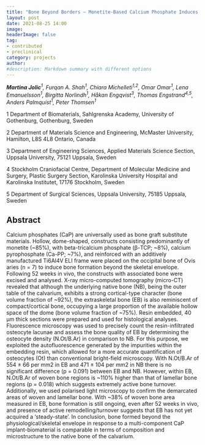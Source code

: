```yaml
---
title: "Bone Beyond Borders – Monetite-Based Calcium Phosphate Induces Bone Formation Outside The Skeletal Envelope In An Ovis Aries Occipital Bone Model"
layout: post
date: 2021-08-25 14:00
image: 
headerImage: false
tag:
- contributed
- preclinical
category: projects
author:
#description: Markdown summary with different options
---
```


_**Martina Jolic**<sup>1</sup>, Furqan A. Shah<sup>1</sup>, Chiara Michelleti<sup>1,2</sup>, Omar Omar<sup>1</sup>, Lena Emanuelsson<sup>1</sup>, Birgitta Norlindh<sup>1</sup>, Håkan Engqvist<sup>3</sup>, Thomas Engstrand<sup>4,5</sup>, Anders Palmquist<sup>1</sup>, Peter Thomsen<sup>1</sup>_

1 Department of Biomaterials, Sahlgrenska Academy, University of Gothenburg, Gothenburg, Sweden

2 Department of Materials Science and Engineering, McMaster University, Hamilton, L8S 4L8 Ontario, Canada

3 Department of Engineering Sciences, Applied Materials Science Section, Uppsala University, 75121 Uppsala, Sweden

4 Stockholm Craniofacial Centre, Department of Molecular Medicine and Surgery, Plastic Surgery Section, Karolinska University Hospital and Karolinska Institutet, 17176 Stockholm, Sweden

5 Department of Surgical Sciences, Uppsala University, 75185 Uppsala, Sweden

## Abstract

Calcium phosphates (CaP) are universally used as bone graft substitute materials. Hollow, dome-shaped, constructs consisting predominantly of monetite (~85%), with beta-tricalcium phosphate (β-TCP; ~8%), calcium pyrophosphate (Ca-PP; ~7%), and reinforced with an additively manufactured Ti6Al4V ELI frame were placed on the occipital bone of Ovis aries (n = 7) to induce bone formation beyond the skeletal envelope. Following 52 weeks in vivo, the constructs with associated bone were excised and analysed. X-ray micro-computed tomography (micro-CT) revealed that although the underlying native bone (NB), being the outer table of the calvarium, exhibits a strong cortical-type character (bone volume fraction of ~92%), the extraskeletal bone (EB) is also reminiscent of compact/cortical bone, occupying a large proportion of the available hollow space of the dome (bone volume fraction of ~75%). Resin embedded, 40 µm thick sections were prepared and used for histological analyses. Fluorescence microscopy was used to precisely count the resin-infiltrated osteocyte lacunae and assess the bone quality of EB by determining the osteocyte density (N.Ot/B.Ar) in comparison to NB. For this purpose, we exploited the autofluorescence generated by the impurities within the embedding resin, which allowed for a more accurate quantification of osteocytes (Ot) than conventional bright-field microscopy. With N.Ot/B.Ar of 554 ± 66 per mm2 in EB and 471 ± 104 per mm2 in NB there is no significant difference (p = 0.091) between EB and NB. However, within EB, N.Ot/B.Ar of woven bone regions is ~110% higher than that of lamellar bone regions (p = 0.018) which suggests extremely active bone turnover. Additionally, we used polarised light microscopy to confirm the demarcated areas of woven and lamellar bone. With ~38% of woven bone area measured in EB, bone formation is still ongoing, even after 52 weeks in vivo, and presence of active remodelling/turnover suggests that EB has not yet acquired a ‘steady-state’. In conclusion, bone formed beyond the physiological/skeletal envelope in response to a multi-component CaP implant-biomaterial is comparable in terms of composition and microstructure to the native bone of the calvarium.
